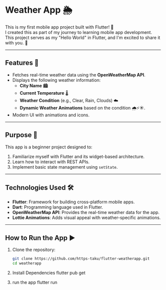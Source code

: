 # Weather App 🌦️

This is my first mobile app project built with Flutter! 🚀  
I created this as part of my journey to learning mobile app development. This project serves as my "Hello World" in Flutter, and I'm excited to share it with you. 🎉

---

## Features 📱
- Fetches real-time weather data using the **OpenWeatherMap API**.
- Displays the following weather information:
  - **City Name** 🏙️
  - **Current Temperature** 🌡️
  - **Weather Condition** (e.g., Clear, Rain, Clouds) ☁️
  - **Dynamic Weather Animations** based on the condition 🌧️⚡☀️.
- Modern UI with animations and icons.

---

## Purpose 🎯
This app is a beginner project designed to:
1. Familiarize myself with Flutter and its widget-based architecture.
2. Learn how to interact with REST APIs.
3. Implement basic state management using `setState`.

---

## Technologies Used 🛠️
- **Flutter**: Framework for building cross-platform mobile apps.
- **Dart**: Programming language used in Flutter.
- **OpenWeatherMap API**: Provides the real-time weather data for the app.
- **Lottie Animations**: Adds visual appeal with weather-specific animations.

---

## How to Run the App ▶️
1. Clone the repository:
   ```bash
   git clone https://github.com/https-taku/flutter-weatherapp.git
   cd weatherapp

  2. Install Dependencies
      flutter pub get

3. run the app
   flutter run

